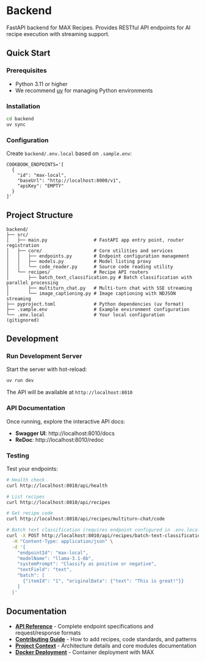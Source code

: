 # Backend

FastAPI backend for MAX Recipes. Provides RESTful API endpoints for AI recipe execution with streaming support.

## Quick Start

### Prerequisites

-   Python 3.11 or higher
-   We recommend [uv](https://github.com/astral-sh/uv) for managing Python environments

### Installation

```bash
cd backend
uv sync
```

### Configuration

Create `backend/.env.local` based on `.sample.env`:

```env
COOKBOOK_ENDPOINTS='[
  {
    "id": "max-local",
    "baseUrl": "http://localhost:8000/v1",
    "apiKey": "EMPTY"
  }
]'
```

## Project Structure

```
backend/
├── src/
│   ├── main.py                 # FastAPI app entry point, router registration
│   ├── core/                   # Core utilities and services
│   │   ├── endpoints.py        # Endpoint configuration management
│   │   ├── models.py           # Model listing proxy
│   │   └── code_reader.py      # Source code reading utility
│   └── recipes/                # Recipe API routers
│       ├── batch_text_classification.py # Batch classification with parallel processing
│       ├── multiturn_chat.py   # Multi-turn chat with SSE streaming
│       └── image_captioning.py # Image captioning with NDJSON streaming
├── pyproject.toml              # Python dependencies (uv format)
├── .sample.env                 # Example environment configuration
└── .env.local                  # Your local configuration (gitignored)
```

## Development

### Run Development Server

Start the server with hot-reload:

```bash
uv run dev
```

The API will be available at `http://localhost:8010`

### API Documentation

Once running, explore the interactive API docs:

-   **Swagger UI**: http://localhost:8010/docs
-   **ReDoc**: http://localhost:8010/redoc

### Testing

Test your endpoints:

```bash
# Health check
curl http://localhost:8010/api/health

# List recipes
curl http://localhost:8010/api/recipes

# Get recipe code
curl http://localhost:8010/api/recipes/multiturn-chat/code

# Batch text classification (requires endpoint configured in .env.local)
curl -X POST http://localhost:8010/api/recipes/batch-text-classification \
  -H "Content-Type: application/json" \
  -d '{
    "endpointId": "max-local",
    "modelName": "llama-3.1-8b",
    "systemPrompt": "Classify as positive or negative",
    "textField": "text",
    "batch": [
      {"itemId": "1", "originalData": {"text": "This is great!"}}
    ]
  }'
```

## Documentation

-   **[API Reference](../docs/api.md)** - Complete endpoint specifications and request/response formats
-   **[Contributing Guide](../docs/contributing.md)** - How to add recipes, code standards, and patterns
-   **[Project Context](../AGENTS.md)** - Architecture details and core modules documentation
-   **[Docker Deployment](../docs/docker.md)** - Container deployment with MAX
